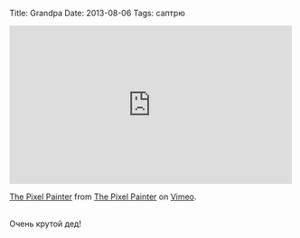 Title: Grandpa
Date: 2013-08-06
Tags: саптрю

<div class="text"><iframe src="http://player.vimeo.com/video/70748579" width="500" height="281" frameborder="0" webkitallowfullscreen="webkitallowfullscreen" mozallowfullscreen="mozallowfullscreen" allowfullscreen="allowfullscreen"></iframe> <p><a href="http://vimeo.com/70748579">The Pixel Painter</a> from <a href="http://vimeo.com/user19668988">The Pixel Painter</a> on <a href="https://vimeo.com">Vimeo</a>.</p><br />
Очень крутой дед!</div>